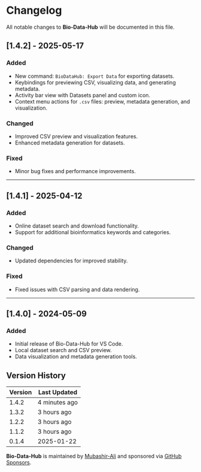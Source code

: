 # Changelog
All notable changes to **Bio-Data-Hub** will be documented in this file.

## [1.4.2] - 2025-05-17
### Added
- New command: `BioDataHub: Export Data` for exporting datasets.
- Keybindings for previewing CSV, visualizing data, and generating metadata.
- Activity bar view with Datasets panel and custom icon.
- Context menu actions for `.csv` files: preview, metadata generation, and visualization.

### Changed
- Improved CSV preview and visualization features.
- Enhanced metadata generation for datasets.

### Fixed
- Minor bug fixes and performance improvements.

---

## [1.4.1] - 2025-04-12
### Added
- Online dataset search and download functionality.
- Support for additional bioinformatics keywords and categories.

### Changed
- Updated dependencies for improved stability.

### Fixed
- Fixed issues with CSV parsing and data rendering.

---

## [1.4.0] - 2024-05-09
### Added
- Initial release of Bio-Data-Hub for VS Code.
- Local dataset search and CSV preview.
- Data visualization and metadata generation tools.

## Version History

| Version | Last Updated    |
|---------|-----------------|
| 1.4.2   | 4 minutes ago   |
| 1.3.2   | 3 hours ago     |
| 1.2.2   | 3 hours ago     |
| 1.1.2   | 3 hours ago     |
| 0.1.4   | 2025-01-22      |

**Bio-Data-Hub** is maintained by [Mubashir-Ali](https://github.com/mubashir1837) and sponsored via [GitHub Sponsors](https://github.com/sponsors/mubashir1837).
